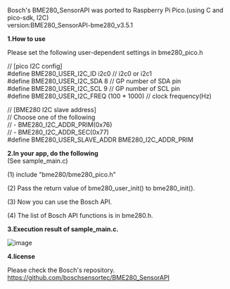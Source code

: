 Bosch's BME280_SensorAPI was ported to Raspberry Pi Pico.(using C and pico-sdk, I2C)  
version:BME280_SensorAPI-bme280_v3.5.1  
  
**1.How to use**  
  
Please set the following user-dependent settings in bme280_pico.h  

// [pico I2C config]   
#define BME280_USER_I2C_ID      i2c0         // i2c0 or i2c1  
#define BME280_USER_I2C_SDA     8            // GP number of SDA pin  
#define BME280_USER_I2C_SCL     9            // GP number of SCL pin  
#define BME280_USER_I2C_FREQ    (100 * 1000) // clock frequency(Hz)  
  
// [BME280 I2C slave address]  
// Choose one of the following  
// - BME280_I2C_ADDR_PRIM(0x76)  
// - BME280_I2C_ADDR_SEC(0x77)  
#define BME280_USER_SLAVE_ADDR  BME280_I2C_ADDR_PRIM    
  
  
**2.In your app, do the following**  
  (See sample_main.c)  
  
(1) include "bme280/bme280_pico.h"  

(2) Pass the return value of bme280_user_init() to bme280_init().  

(3) Now you can use the Bosch API.  

(4) The list of Bosch API functions is in bme280.h.    
  
**3.Execution result of sample_main.c.**  
  
![image](https://github.com/shiomachisoft/BME280_API_pico/assets/172953847/daba6c32-7da9-486e-b786-7eaba6f6c6fa)

**4.license**    
  
Please check the Bosch's repository.  
https://github.com/boschsensortec/BME280_SensorAPI
